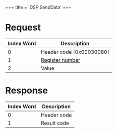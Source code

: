 +++
title = 'DSP:SendData'
+++

# Request

| Index Word | Description                                          |
|------------|------------------------------------------------------|
| 0          | Header code \[0x00030080\]                           |
| 1          | [Register number](DSP_Registers#dsp_cmdx "wikilink") |
| 2          | Value                                                |

# Response

| Index Word | Description |
|------------|-------------|
| 0          | Header code |
| 1          | Result code |
